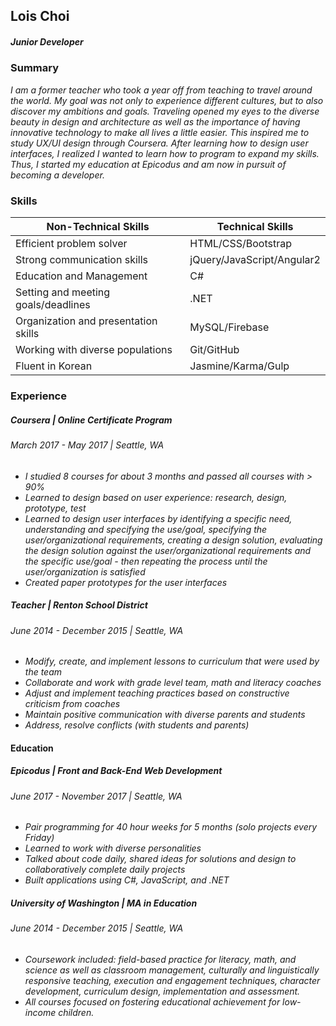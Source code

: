 ## Lois Choi
##### Junior Developer

### Summary

_I am a former teacher who took a year off from teaching to travel around the world. My goal was not only to experience different cultures, but to also discover my ambitions and goals. Traveling opened my eyes to the diverse beauty in design and architecture as well as the importance of having innovative technology to make all lives a little easier. This inspired me to study UX/UI design through Coursera. After learning how to design user interfaces, I realized I wanted to learn how to program to expand my skills. Thus, I started my education at Epicodus and am now in pursuit of becoming a developer._

### Skills
| Non-Technical Skills  | Technical Skills  |
|---|---|
| Efficient problem solver  |	HTML/CSS/Bootstrap  
| Strong communication skills | jQuery/JavaScript/Angular2  |   
| Education and Management | C# |
| Setting and meeting goals/deadlines | .NET |
| Organization and presentation skills | MySQL/Firebase |
| Working with diverse populations | Git/GitHub |
| Fluent in Korean | Jasmine/Karma/Gulp |

### Experience
##### Coursera | Online Certificate Program
###### March 2017 - May 2017 | Seattle, WA
* _I studied 8 courses for about 3 months and passed all courses with > 90%_
*	_Learned to design based on user experience: research, design, prototype, test_
* _Learned to design user interfaces by identifying a specific need, understanding and specifying the use/goal, specifying the user/organizational requirements, creating a design solution, evaluating the design solution against the user/organizational requirements and the specific use/goal - then repeating the process until the user/organization is satisfied_
* _Created paper prototypes for the user interfaces_

##### Teacher | Renton School District
###### June 2014 - December 2015 | Seattle, WA
* _Modify, create, and implement lessons to curriculum that were used by the team_
* _Collaborate and work with grade level team, math and literacy coaches_
* _Adjust and implement teaching practices based on constructive criticism from coaches_
* _Maintain positive communication with diverse parents and students_
* _Address, resolve conflicts (with students and parents)_

#### Education
##### Epicodus | Front and Back-End Web Development
###### June 2017 - November 2017 | Seattle, WA
* _Pair programming for 40 hour weeks for 5 months (solo projects every Friday)_
* _Learned to work with diverse personalities_
* _Talked about code daily, shared ideas for solutions and design to collaboratively complete daily projects_
* _Built applications using C#, JavaScript, and .NET_

##### University of Washington | MA in Education
###### June 2014 - December 2015 | Seattle, WA
* _Coursework included: field-based practice for literacy, math, and science as well as classroom management, culturally and linguistically responsive teaching, execution and engagement techniques, character development, curriculum design, implementation and assessment._
* _All courses focused on fostering educational achievement for low-income children._
